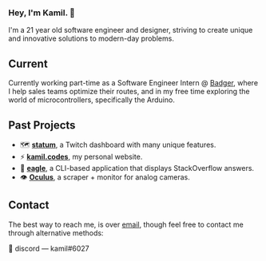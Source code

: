 ### Hey, I'm Kamil. 👋

I'm a 21 year old software engineer and designer, striving to create unique and innovative solutions to modern-day problems.

## Current

Currently working part-time as a Software Engineer Intern @ [Badger](https://www.badgermapping.com/), where I help sales teams optimize their routes, and in my free time exploring the world of microcontrollers, specifically the Arduino.

## Past Projects
- 🗺️ **[statum](https://github.com/k9mil/statum)**, a Twitch dashboard with many unique features.
- ⚡ **[kamil.codes](https://github.com/kamil-codes/kamil.codes)**, my personal website.
- 🦅 **[eagle](https://github.com/k9mil/eagle)**, a CLI-based application that displays StackOverflow answers.
- 👁️ **[Oculus](https://github.com/k9mil/oculus)**, a scraper + monitor for analog cameras.

## Contact

The best way to reach me, is over [email](mailto:hi@kamil.codes), though feel free to contact me through alternative methods:

💬 discord — kamil#6027

